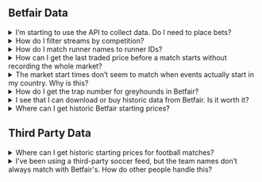 ## Betfair Data

<details markdown="1">
<summary>I’m starting to use the API to collect data. Do I need to place bets?</summary>
The short answer is yes. But how many? We don't know.

The key principle is that Betfair allows you access to their data for your personal betting activities, but they sell it to other users. So they wants to be sure that you're not collecting it for non-personal use. Show them some betting activity as evidence that you're using it for personal use and you'll be OK.
</details>

<details markdown="1">
<summary>How do I filter streams by competition?</summary>
Sadly, you can't. When using Flumine the best approach is to include a condition in your strategy's <code>check_market_book</code> method to discard the competitions that you're not interested in.

Betfair are aware of this limitation, but apparently it's a lot of work to remove.
</details>

<details markdown="1">
<summary>How do I match runner names to runner IDs?</summary>
Betfair market books allow you to see the prices ladder for each runner ID (selection_id) but not the name. The names for each runner can be found in the market catalogue.

When runnning a live strategy, Flumine will automatically inject the market catalogue into your data, but when backtesting it's only available if you recorded it at the time. If so, you can inject it into your testing results using <a href="https://github.com/betcode-org/flumine/blob/master/examples/middleware/marketcatalogue.py">this middleware</a>.
</details>

<details markdown="1">
<summary>How can I get the last traded price before a match starts without recording the whole market?</summary>
A rough and ready way would be to use Betfairlightweight to place an API call at the scheduled market time and us the last traded price at that point.
However, if you're streaming data in Flumine, there's very little overhead to storing last traded prices in the strategy's "context" dictionary and overwriting each time they change with a market update while the market until the goes "inplay". This would be the recommended approach in most situations.
</details>

<details markdown="1">
<summary>The market start times don’t seem to match when events actually start in my country. Why is this?</summary>
Betfair datetimes are always for UTC timezone. You will need to translate them to your local timezone.
</details>

<details markdown="1">
<summary>How do I get the trap number for greyhounds in Betfair?</summary>
The trap number is always the first character (and very, very rarely, first two characters) of the runner name. So if ```Droopys Child``` is running in trap 3, the selection name in the market catalogue will be ```3. Droopys Child```. If that dog is a non-runner, then for UK greyhounds it might be replaced by ```3. Flopsy Bunny (res)```. for Australian greyhounds the replacement might be ```9. Flopsy Bunny```, with sort priority 3.
</details>

<details markdown="1">
<summary>I see that I can download or buy historic data from Betfair. Is it worth it?</summary>
Betfair historic data comes in three flavours: basic, advanced and pro. The [specification for each package is available here](https://historicdata.betfair.com/Betfair-Historical-Data-Feed-Specification.pdf). Basic data is free but generally of little value as it contains the last traded price at minute intervals and little else. Advanced offers data on best prices and volumes, but with a 1 second frequency only. Pro data is intended to provide the same content and granularity as if you were streaming it yourself.

The channel's most common recommendation is to stream and collect it yourself. If you have time cnstraints or deep pockets, the most common  recommendation is not to both with Advanced data and use only the Pro version to most closely replicate what you will encounter with your live strategies.

If you are considering purchasing data, checkout what [free advanced and pro data](https://historicdata.betfair.com/#/home) Betfair might have available from time-to-time</a>.
</details>

<details markdown="1">
<summary>Where can I get historic Betfair starting prices?</summary>
Historic BSPs are only available for horse and greyhound racing and can be found [here](https://promo.betfair.com/betfairsp/prices), though the data is sometimes incomplete.
</details>

## Third Party Data

<details markdown="1">
<summary>Where can I get historic starting prices for football matches?</summary>
Betfair doesn't currently have starting prices for football (soccer) matches. However, bookmaker starting prices (aka market closing prices) for major leagues are available for free from [football-data.co.uk](https://football-data.co.uk/) and a host of paid-for services.
</details>

<details markdown="1">
<summary>I’ve been using a third-party soccer feed, but the team names don’t always match with Betfair's. How do other people handle this?</summary>
There's no easy answer to this. Many people build and maintain mappings between the data provided by different providers.

These mappings may be created manually or programmatically by using a combination of event matching and fuzzy text matching. So for example, by matching all soccer teams in the same league, or all the horses in the same race, you will usually be left with only a very small number that don't match easily.
Althouh not a direct answer to your question, you may also find [these Betfair mappings](https://github.com/mberk/betfairmappings) helpful.
</details>
